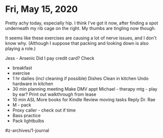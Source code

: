 # Fri, May 15, 2020
Pretty achy today, especially hip. I think I've got it now, after finding a spot underneath my rib cage on the right. My thumbs are tingling now though. 

It seems like these exercises are causing a lot of nerve issues, and I don't know why. (Although I suppose that packing and looking down is also playing a role.)


Jess - Arsenic
Did I pay credit card? Check
- breakfast
- exercise
- 1 hr dailies (incl cleaning if possible)
Dishes
Clean in kitchen
Undo hardware in kitchen
- 30 min planning meeting
Make DMV appt
Michael - therapy mtg - play by ear? 
Print out walkthrough from lease
- 10 min ASL
More books for Kindle
Review moving tasks
Reply Dr. Rae
- M - pack
- Proxy caller - check out if time
- Bass practice
- Pack lightbulbs


#z-archives/1-journal